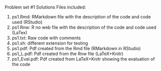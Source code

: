 Problem set #1 Solutions
Files included:
1) ps1.Rmd: RMarkdown file with the description of the code and code used (RStudio)
2) ps1.Rnw: R no web file with the description of the code and code used (LaTex)
3) ps1.txt: Raw code with comments
4) ps1.sh: different extension for testing
5) ps1.pdf: Pdf created from the Rmd file (RMarkdown in RStudio)
6) ps1_L.pdf: Pdf created from the Rnw file (LaTeX+Knitr)
7) ps1_Eval.pdf: Pdf created from LaTeX+Knitr showing the evaluation of the code
